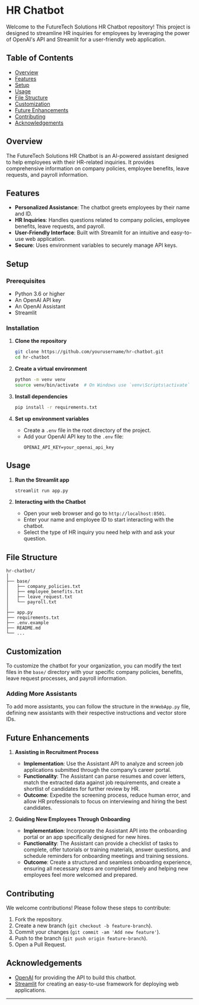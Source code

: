 # HR Chatbot

Welcome to the FutureTech Solutions HR Chatbot repository! This project is designed to streamline HR inquiries for employees by leveraging the power of OpenAI's API and Streamlit for a user-friendly web application.

## Table of Contents

- [Overview](#overview)
- [Features](#features)
- [Setup](#setup)
- [Usage](#usage)
- [File Structure](#file-structure)
- [Customization](#customization)
- [Future Enhancements](#future-enhancements)
- [Contributing](#contributing)
- [Acknowledgements](#acknowledgements)

## Overview

The FutureTech Solutions HR Chatbot is an AI-powered assistant designed to help employees with their HR-related inquiries. It provides comprehensive information on company policies, employee benefits, leave requests, and payroll information.

## Features

- **Personalized Assistance**: The chatbot greets employees by their name and ID.
- **HR Inquiries**: Handles questions related to company policies, employee benefits, leave requests, and payroll.
- **User-Friendly Interface**: Built with Streamlit for an intuitive and easy-to-use web application.
- **Secure**: Uses environment variables to securely manage API keys.

## Setup

### Prerequisites

- Python 3.6 or higher
- An OpenAI API key
- An OpenAI Assistant
- Streamlit

### Installation

1. **Clone the repository**
    ```bash
    git clone https://github.com/yourusername/hr-chatbot.git
    cd hr-chatbot
    ```

2. **Create a virtual environment**
    ```bash
    python -m venv venv
    source venv/bin/activate  # On Windows use `venv\Scripts\activate`
    ```

3. **Install dependencies**
    ```bash
    pip install -r requirements.txt
    ```

4. **Set up environment variables**
    - Create a `.env` file in the root directory of the project.
    - Add your OpenAI API key to the `.env` file:
        ```
        OPENAI_API_KEY=your_openai_api_key
        ```

## Usage

1. **Run the Streamlit app**
    ```bash
    streamlit run app.py
    ```

2. **Interacting with the Chatbot**
    - Open your web browser and go to `http://localhost:8501`.
    - Enter your name and employee ID to start interacting with the chatbot.
    - Select the type of HR inquiry you need help with and ask your question.

## File Structure

```
hr-chatbot/
│
├── base/
│   ├── company_policies.txt
│   ├── employee_benefits.txt
│   ├── leave_request.txt
│   └── payroll.txt
│
├── app.py
├── requirements.txt
├── .env.example
├── README.md
└── ...
```

## Customization

To customize the chatbot for your organization, you can modify the text files in the `base/` directory with your specific company policies, benefits, leave request processes, and payroll information.

### Adding More Assistants

To add more assistants, you can follow the structure in the `HrWebApp.py` file, defining new assistants with their respective instructions and vector store IDs.

## Future Enhancements

1. **Assisting in Recruitment Process**
    - **Implementation**: Use the Assistant API to analyze and screen job applications submitted through the company’s career portal.
    - **Functionality**: The Assistant can parse resumes and cover letters, match the extracted data against job requirements, and create a shortlist of candidates for further review by HR.
    - **Outcome**: Expedite the screening process, reduce human error, and allow HR professionals to focus on interviewing and hiring the best candidates.

2. **Guiding New Employees Through Onboarding**
    - **Implementation**: Incorporate the Assistant API into the onboarding portal or an app specifically designed for new hires.
    - **Functionality**: The Assistant can provide a checklist of tasks to complete, offer tutorials or training materials, answer questions, and schedule reminders for onboarding meetings and training sessions.
    - **Outcome**: Create a structured and seamless onboarding experience, ensuring all necessary steps are completed timely and helping new employees feel more welcomed and prepared.

## Contributing

We welcome contributions! Please follow these steps to contribute:

1. Fork the repository.
2. Create a new branch (`git checkout -b feature-branch`).
3. Commit your changes (`git commit -am 'Add new feature'`).
4. Push to the branch (`git push origin feature-branch`).
5. Open a Pull Request.


## Acknowledgements

- [OpenAI](https://www.openai.com/) for providing the API to build this chatbot.
- [Streamlit](https://www.streamlit.io/) for creating an easy-to-use framework for deploying web applications.

---

